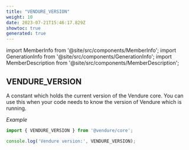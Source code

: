 ```yaml
---
title: "VENDURE_VERSION"
weight: 10
date: 2023-07-21T15:46:17.829Z
showtoc: true
generated: true
---
```

<!-- This file was generated from the Vendure source. Do not modify. Instead, re-run the "docs:build" script -->
import MemberInfo from '@site/src/components/MemberInfo';
import GenerationInfo from '@site/src/components/GenerationInfo';
import MemberDescription from '@site/src/components/MemberDescription';


## VENDURE_VERSION

<GenerationInfo sourceFile="packages/core/src/version.ts" sourceLine="17" packageName="@vendure/core" since="2.0.0" />

A constant which holds the current version of the Vendure core. You can use
this when your code needs to know the version of Vendure which is running.

*Example*

```ts
import { VENDURE_VERSION } from '@vendure/core';

console.log('Vendure version:', VENDURE_VERSION);
```

